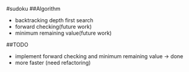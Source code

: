 #sudoku
##Algorithm
- backtracking depth first search
- forward checking(future work)
- minimum remaining value(future work)

##TODO
- implement forward checking and minimum remaining value -> done
- more faster (need refactoring)

